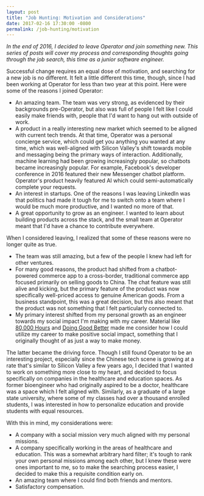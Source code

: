 ```yaml
---
layout: post
title: "Job Hunting: Motivation and Considerations"
date: 2017-02-16 17:30:00 -0800
permalink: /job-hunting/motivation
---
```


_In the end of 2016, I decided to leave Operator and join something new. This series of posts will cover my process and corresponding thoughts going through the job search, this time as a junior software engineer._

Successful change requires an equal dose of motivation, and searching for a new job is no different. It felt a little different this time, though, since I had been working at Operator for less than two year at this point. Here were some of the reasons I joined Operator:

- An amazing team. The team was very strong, as evidenced by their backgrounds pre-Operator, but also was full of people I felt like I could easily make friends with, people that I'd want to hang out with outside of work.
- A product in a really interesting new market which seemed to be aligned with current tech trends. At that time, Operator was a personal concierge service, which could get you anything you wanted at any time, which was well-aligned with Silicon Valley's shift towards mobile and messaging being the primary ways of interaction. Additionally, machine learning had been growing increasingly popular, so chatbots became increasingly popular. For example, Facebook's developer conference in 2016 featured their new Messenger chatbot platform. Operator's product heavily featured AI which could semi-automatically complete your requests.
- An interest in startups. One of the reasons I was leaving LinkedIn was that politics had made it tough for me to switch onto a team where I would be much more productive, and I wanted no more of that.
- A great opportunity to grow as an engineer. I wanted to learn about building products across the stack, and the small team at Operator meant that I'd have a chance to contribute everywhere.

When I considered leaving, I realized that some of these reasons were no longer quite as true.

- The team was still amazing, but a few of the people I knew had left for other ventures.
- For many good reasons, the product had shifted from a chatbot-powered commerce app to a cross-border, traditional commerce app focused primarily on selling goods to China. The chat feature was still alive and kicking, but the primary feature of the product was now specifically well-priced access to genuine American goods. From a business standpoint, this was a great decision, but this also meant that the product was not something that I felt particularly connected to.
- My primary interest shifted from my personal growth as an engineer towards my social impact I'm making with my career. Material like [80,000 Hours](https://80000hours.org/) and [Doing Good Better](https://www.amazon.com/Doing-Good-Better-Effective-Altruism/dp/1592409660) made me consider how I could utilize my career to make positive social impact, something that I originally thought of as just a way to make money.

The latter became the driving force. Though I still found Operator to be an interesting project, especially since the Chinese tech scene is growing at a rate that's similar to Silicon Valley a few years ago, I decided that I wanted to work on something more close to my heart, and decided to focus specifically on companies in the healthcare and education spaces. As former bioengineer who had originally aspired to be a doctor, healthcare was a space which I felt aligned with. Similarly, as a graduate of a large state university, where some of my classes had over a thousand enrolled students, I was interested in how to personalize education and provide students with equal resources.

With this in mind, my considerations were:

- A company with a social mission very much aligned with my personal missions.
- A company specifically working in the areas of healthcare and education. This was a somewhat arbitrary hard filter; it's tough to rank your own personal missions among each other, but I knew these were ones important to me, so to make the searching process easier, I decided to make this a requisite condition early on.
- An amazing team where I could find both friends and mentors.
- Satisfactory compensation.

